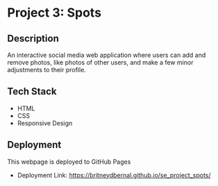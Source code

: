 # Project 3: Spots

## Description

An interactive social media web application where users can add and remove photos, like photos of other users, and make a few minor adjustments to their profile.

## Tech Stack

- HTML
- CSS
- Responsive Design

## Deployment

This webpage is deployed to GitHub Pages

- Deployment Link: https://britneydbernal.github.io/se_project_spots/
